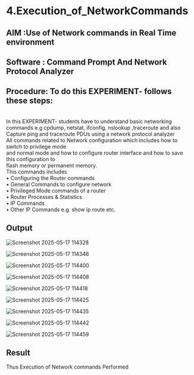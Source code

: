 # 4.Execution_of_NetworkCommands
## AIM :Use of Network commands in Real Time environment
## Software : Command Prompt And Network Protocol Analyzer
## Procedure: To do this EXPERIMENT- follows these steps:
<BR>
In this EXPERIMENT- students have to understand basic networking commands e.g cpdump, netstat, ifconfig, nslookup ,traceroute and also Capture ping and traceroute PDUs using a network protocol analyzer 
<BR>
All commands related to Network configuration which includes how to switch to privilege mode
<BR>
and normal mode and how to configure router interface and how to save this configuration to
<BR>
flash memory or permanent memory.
<BR>
This commands includes
<BR>
• Configuring the Router commands
<BR>
• General Commands to configure network
<BR>
• Privileged Mode commands of a router 
<BR>
• Router Processes & Statistics
<BR>
• IP Commands
<BR>
• Other IP Commands e.g. show ip route etc.
<BR>

## Output
![Screenshot 2025-05-17 114328](https://github.com/user-attachments/assets/da2aec87-ee15-4e01-b8d9-0d379cb9114f)

![Screenshot 2025-05-17 114346](https://github.com/user-attachments/assets/7d95fabd-4aa9-493f-b79d-4238160716b7)

![Screenshot 2025-05-17 114400](https://github.com/user-attachments/assets/93fd1e09-7acb-4f47-ba35-9f8b9350f0cb)

![Screenshot 2025-05-17 114408](https://github.com/user-attachments/assets/b4f03f8a-6687-45b4-9998-12cc809d43b0)

![Screenshot 2025-05-17 114418](https://github.com/user-attachments/assets/77aa792f-4c28-4443-b4aa-ced1c036d50d)

![Screenshot 2025-05-17 114425](https://github.com/user-attachments/assets/61ed56df-0803-4f5e-98a1-3cdc65eb6174)

![Screenshot 2025-05-17 114435](https://github.com/user-attachments/assets/8246d6fd-9a72-4e6d-ad79-1aa597fd3456)

![Screenshot 2025-05-17 114442](https://github.com/user-attachments/assets/1becb460-4efd-471e-b28e-0e40312a31ca)

![Screenshot 2025-05-17 114459](https://github.com/user-attachments/assets/e6c299c0-6bcd-4ccc-a9e0-5ef8d6f96448)










## Result
Thus Execution of Network commands Performed 
